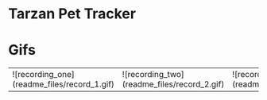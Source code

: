 # Tarzan Pet Tracker

# Gifs

<table>
  <tr>
    <td>
      ![recording_one](readme_files/record_1.gif)
    </td>
    <td>
      ![recording_two](readme_files/record_2.gif)
    </td>
    <td>
      ![recording_three](readme_files/record_3.gif)
    </td>
  <tr>
</table>



